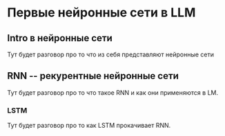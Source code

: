 # Первые нейронные сети в LLM
## Intro в нейронные сети
Тут будет разговор про то что из себя представляют нейронные сети

## RNN -- рекурентные нейронные сети
Тут будет разговор про то что такое RNN и как они применяются в LM.

### LSTM
Тут будет разговор про то как LSTM прокачивает RNN.
